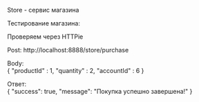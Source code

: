 Store - сервис магазина

Тестирование магазина:

Проверяем через HTTPie


Post: http://localhost:8888/store/purchase

Body:   
{
"productId" : 1,
"quantity" : 2,
"accountId" : 6
}

Ответ:  
{
"success": true,
"message": "Покупка успешно завершена!"
}